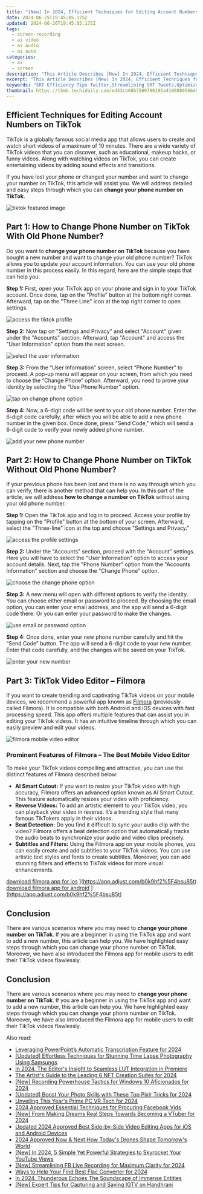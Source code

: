 ```yaml
---
title: "[New] In 2024, Efficient Techniques for Editing Account Numbers on TikTok"
date: 2024-06-25T19:45:05.175Z
updated: 2024-06-26T19:45:05.175Z
tags: 
  - screen-recording
  - ai video
  - ai audio
  - ai auto
categories: 
  - ai
  - screen
description: "This Article Describes [New] In 2024, Efficient Techniques for Editing Account Numbers on TikTok"
excerpt: "This Article Describes [New] In 2024, Efficient Techniques for Editing Account Numbers on TikTok"
keywords: "SRT Efficiency Tips Twitter,Streamlining SRT Tweets,Optimize SRT Posts FB,Effective SRT for Social Media,Best Practices SRT Tweeting,Enhancing SRT on Facebook,SRT Strategies for Twit & Face"
thumbnail: https://thmb.techidaily.com/ed43cb68b7509790195a4106080566d9794dc5d45025fc9ee05e6abe84591529.jpg
---
```


## Efficient Techniques for Editing Account Numbers on TikTok

TikTok is a globally famous social media app that allows users to create and watch short videos of a maximum of 10 minutes. There are a wide variety of TikTok videos that you can discover, such as educational, makeup hacks, or funny videos. Along with watching videos on TikTok, you can create entertaining videos by adding sound effects and transitions.

If you have lost your phone or changed your number and want to change your number on TikTok, this article will assist you. We will address detailed and easy steps through which you can **change your phone number on TikTok**.

![tiktok featured image](https://images.wondershare.com/filmora/article-images/2023/02/change-phone-number-on-tiktok-1.jpg)

## Part 1: How to Change Phone Number on TikTok With Old Phone Number?

Do you want to **change your phone number on TikTok** because you have bought a new number and want to change your old phone number? TikTok allows you to update your account information. You can use your old phone number in this process easily. In this regard, here are the simple steps that can help you.

**Step 1:** First, open your TikTok app on your phone and sign in to your TikTok account. Once done, tap on the "Profile" button at the bottom right corner. Afterward, tap on the "Three Line" icon at the top right corner to open settings.

![access the tiktok profile](https://images.wondershare.com/filmora/article-images/2023/02/change-phone-number-on-tiktok-2.jpg)

**Step 2:** Now tap on "Settings and Privacy" and select "Account" given under the "Accounts" section. Afterward, tap "Account" and access the "User Information" option from the next screen.

![select the user information](https://images.wondershare.com/filmora/article-images/2023/02/change-phone-number-on-tiktok-3.jpg)

**Step 3:** From the “User Information” screen, select “Phone Number” to proceed. A pop-up menu will appear on your screen, from which you need to choose the “Change Phone” option. Afterward, you need to prove your identity by selecting the “Use Phone Number” option.

![tap on change phone option](https://images.wondershare.com/filmora/article-images/2023/02/change-phone-number-on-tiktok-4.jpg)

**Step 4:** Now, a 6-digit code will be sent to your old phone number. Enter the 6-digit code carefully, after which you will be able to add a new phone number in the given box. Once done, press "Send Code," which will send a 6-digit code to verify your newly added phone number.

![add your new phone number](https://images.wondershare.com/filmora/article-images/2023/02/change-phone-number-on-tiktok-5.jpg)

## Part 2: How to Change Phone Number on TikTok Without Old Phone Number?

If your previous phone has been lost and there is no way through which you can verify, there is another method that can help you. In this part of the article, we will address **how to change a number on TikTok** without using your old phone number.

**Step 1:** Open the TikTok app and log in to proceed. Access your profile by tapping on the "Profile" button at the bottom of your screen. Afterward, select the "Three-line" icon at the top and choose "Settings and Privacy."

![access the profile settings](https://images.wondershare.com/filmora/article-images/2023/02/change-phone-number-on-tiktok-6.jpg)

**Step 2:** Under the "Accounts" section, proceed with the "Account" settings. Here you will have to select the "User Information" option to access your account details. Next, tap the "Phone Number" option from the "Accounts Information" section and choose the "Change Phone" option.

![choose the change phone option](https://images.wondershare.com/filmora/article-images/2023/02/change-phone-number-on-tiktok-7.jpg)

**Step 3:** A new menu will open with different options to verify the identity. You can choose either email or password to proceed. By choosing the email option, you can enter your email address, and the app will send a 6-digit code there. Or you can enter your password to make the changes.

![use email or password option](https://images.wondershare.com/filmora/article-images/2023/02/change-phone-number-on-tiktok-8.jpg)

**Step 4:** Once done, enter your new phone number carefully and hit the “Send Code” button. The app will send a 6-digit code to your new number. Enter that code carefully, and the changes will be saved on your TikTok.

![enter your new number](https://images.wondershare.com/filmora/article-images/2023/02/change-phone-number-on-tiktok-9.jpg)

## Part 3: TikTok Video Editor – Filmora

If you want to create trending and captivating TikTok videos on your mobile devices, we recommend a powerful app known as [Filmora](https://tools.techidaily.com/wondershare/filmora/download/) (previously called Filmora). It is compatible with both Android and iOS devices with fast processing speed. This app offers multiple features that can assist you in editing your TikTok videos. It has an intuitive timeline through which you can easily preview and edit your videos.

![filmora mobile video editor](https://images.wondershare.com/filmora/article-images/2023/02/change-phone-number-on-tiktok-10.jpg)

### Prominent Features of Filmora – The Best Mobile Video Editor

To make your TikTok videos compelling and attractive, you can use the distinct features of Filmora described below:

* **AI Smart Cutout:** If you want to resize your TikTok video with high accuracy, Filmora offers an advanced option known as AI Smart Cutout. This feature automatically resizes your video with proficiency.
* **Reverse Videos:** To add an artistic element to your TikTok video, you can playback your video in reverse. It’s a trending style that many famous TikTokers apply in their videos.
* **Beat Detection:** Do you find it difficult to sync your audio clip with the video? Filmora offers a beat detection option that automatically tracks the audio beats to synchronize your audio and video clips precisely.
* **Subtitles and Filters:** Using the Filmora app on your mobile phones, you can easily create and add subtitles to your TikTok videos. You can use artistic text styles and fonts to create subtitles. Moreover, you can add stunning filters and effects to TikTok videos for more visual enhancements.

[download filmora app for ios](https://images.wondershare.com/filmorago/article-common/app_store.svg) ](https://app.adjust.com/b0k9hf2%5F4bsu85t) [download filmora app for android](https://images.wondershare.com/filmorago/article-common/google_play.svg) ](https://app.adjust.com/b0k9hf2%5F4bsu85t)

## Conclusion

There are various scenarios where you may need to **change your phone number on TikTok**. If you are a beginner in using the TikTok app and want to add a new number, this article can help you. We have highlighted easy steps through which you can change your phone number on TikTok. Moreover, we have also introduced the Filmora app for mobile users to edit their TikTok videos flawlessly.

## Conclusion

There are various scenarios where you may need to **change your phone number on TikTok**. If you are a beginner in using the TikTok app and want to add a new number, this article can help you. We have highlighted easy steps through which you can change your phone number on TikTok. Moreover, we have also introduced the Filmora app for mobile users to edit their TikTok videos flawlessly.

<ins class="adsbygoogle"
     style="display:block"
     data-ad-format="autorelaxed"
     data-ad-client="ca-pub-7571918770474297"
     data-ad-slot="1223367746"></ins>

<ins class="adsbygoogle"
     style="display:block"
     data-ad-format="autorelaxed"
     data-ad-client="ca-pub-7571918770474297"
     data-ad-slot="1223367746"></ins>



<ins class="adsbygoogle"
     style="display:block"
     data-ad-client="ca-pub-7571918770474297"
     data-ad-slot="8358498916"
     data-ad-format="auto"
     data-full-width-responsive="true"></ins>


<span class="atpl-alsoreadstyle">Also read:</span>
<div><ul>
<li><a href="https://fox-helps.techidaily.com/leveraging-powerpoints-automatic-transcription-feature-for-2024/"><u>Leveraging PowerPoint’s Automatic Transcription Feature for 2024</u></a></li>
<li><a href="https://fox-helps.techidaily.com/updated-effortless-techniques-for-stunning-time-lapse-photography-using-samsungs/"><u>[Updated] Effortless Techniques for Stunning Time Lapse Photography Using Samsungs</u></a></li>
<li><a href="https://fox-helps.techidaily.com/in-2024-the-editors-insight-to-seamless-lut-integration-in-premiere/"><u>In 2024, The Editor's Insight to Seamless LUT Integration in Premiere</u></a></li>
<li><a href="https://fox-helps.techidaily.com/the-artists-guide-to-the-leading-6-nft-creation-suites-for-2024/"><u>The Artist's Guide to the Leading 6 NFT Creation Suites for 2024</u></a></li>
<li><a href="https://fox-helps.techidaily.com/new-recording-powerhouse-tactics-for-windows-10-aficionados-for-2024/"><u>[New] Recording Powerhouse Tactics for Windows 10 Aficionados for 2024</u></a></li>
<li><a href="https://fox-helps.techidaily.com/updated-boost-your-photo-skills-with-these-top-pixlr-tricks-for-2024/"><u>[Updated] Boost Your Photo Skills with These Top Pixlr Tricks for 2024</u></a></li>
<li><a href="https://fox-helps.techidaily.com/unveiling-this-years-prime-pc-vr-tech-for-2024/"><u>Unveiling This Year's Prime PC VR Tech for 2024</u></a></li>
<li><a href="https://facebook-video-recording.techidaily.com/2024-approved-essential-techniques-for-procuring-facebook-vids/"><u>2024 Approved  Essential Techniques for Procuring Facebook Vids</u></a></li>
<li><a href="https://eaxpv-info.techidaily.com/new-from-making-dreams-real-steps-towards-becoming-a-vtuber-for-2024/"><u>[New] From Making Dreams Real  Steps Towards Becoming a VTuber for 2024</u></a></li>
<li><a href="https://ai-video-tools.techidaily.com/updated-2024-approved-best-side-by-side-video-editing-apps-for-ios-and-android-devices/"><u>Updated 2024 Approved Best Side-by-Side Video Editing Apps for iOS and Android Devices</u></a></li>
<li><a href="https://extra-support.techidaily.com/2024-approved-now-and-next-how-todays-drones-shape-tomorrows-world/"><u>2024 Approved  Now & Next  How Today's Drones Shape Tomorrow's World</u></a></li>
<li><a href="https://facebook-record-videos.techidaily.com/new-in-2024-5-simple-yet-powerful-strategies-to-skyrocket-your-youtube-views/"><u>[New] In 2024, 5 Simple Yet Powerful Strategies to Skyrocket Your YouTube Views</u></a></li>
<li><a href="https://facebook-clips.techidaily.com/new-streamlining-fb-live-recording-for-maximum-clarity-for-2024/"><u>[New] Streamlining FB Live Recording for Maximum Clarity for 2024</u></a></li>
<li><a href="https://ai-vdieo-software.techidaily.com/ways-to-help-your-find-best-flac-converter-for-2024/"><u>Ways to Help Your Find Best Flac Converter for 2024</u></a></li>
<li><a href="https://sound-tweaking.techidaily.com/in-2024-thunderous-echoes-the-soundscape-of-immense-entities/"><u>In 2024, Thunderous Echoes The Soundscape of Immense Entities</u></a></li>
<li><a href="https://instagram-clips.techidaily.com/new-expert-tips-for-capturing-and-saving-igtv-on-handhrani/"><u>[New] Expert Tips for Capturing and Saving IGTV on Handhrani</u></a></li>
</ul></div>
